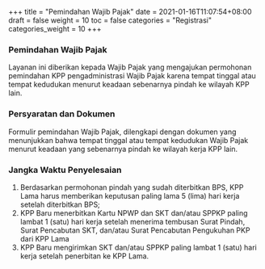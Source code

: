 +++
title = "Pemindahan Wajib Pajak"
date = 2021-01-16T11:07:54+08:00
draft = false
weight = 10
toc = false
categories = "Registrasi"
categories_weight = 10
+++
### Pemindahan Wajib Pajak
Layanan ini diberikan kepada Wajib Pajak yang mengajukan
permohonan pemindahan KPP pengadministrasi Wajib Pajak karena tempat tinggal atau tempat kedudukan menurut keadaan sebenarnya pindah ke wilayah KPP lain.

### Persyaratan dan Dokumen
Formulir pemindahan Wajib Pajak, dilengkapi dengan dokumen yang
menunjukkan bahwa tempat tinggal atau tempat kedudukan Wajib
Pajak menurut keadaan yang sebenarnya pindah ke wilayah kerja KPP
lain.

### Jangka Waktu Penyelesaian
1. Berdasarkan permohonan pindah yang sudah diterbitkan BPS, KPP Lama harus memberikan keputusan paling lama 5 (lima) hari kerja setelah diterbitkan BPS;
2. KPP Baru menerbitkan Kartu NPWP dan SKT dan/atau SPPKP
paling lambat 1 (satu) hari kerja setelah menerima tembusan
Surat Pindah, Surat Pencabutan SKT, dan/atau Surat Pencabutan Pengukuhan PKP dari KPP Lama
3. KPP Baru mengirimkan SKT dan/atau SPPKP paling lambat 1 (satu) hari kerja setelah penerbitan ke KPP Lama.